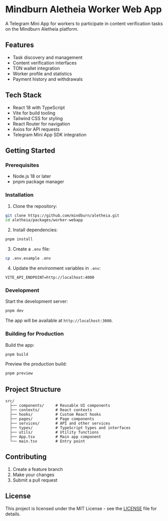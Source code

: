 # Mindburn Aletheia Worker Web App

A Telegram Mini App for workers to participate in content verification tasks on the Mindburn Aletheia platform.

## Features

- Task discovery and management
- Content verification interfaces
- TON wallet integration
- Worker profile and statistics
- Payment history and withdrawals

## Tech Stack

- React 18 with TypeScript
- Vite for build tooling
- Tailwind CSS for styling
- React Router for navigation
- Axios for API requests
- Telegram Mini App SDK integration

## Getting Started

### Prerequisites

- Node.js 18 or later
- pnpm package manager

### Installation

1. Clone the repository:

```bash
git clone https://github.com/mindburn/aletheia.git
cd aletheia/packages/worker-webapp
```

2. Install dependencies:

```bash
pnpm install
```

3. Create a `.env` file:

```bash
cp .env.example .env
```

4. Update the environment variables in `.env`:

```
VITE_API_ENDPOINT=http://localhost:4000
```

### Development

Start the development server:

```bash
pnpm dev
```

The app will be available at `http://localhost:3000`.

### Building for Production

Build the app:

```bash
pnpm build
```

Preview the production build:

```bash
pnpm preview
```

## Project Structure

```
src/
  ├── components/     # Reusable UI components
  ├── contexts/       # React contexts
  ├── hooks/          # Custom React hooks
  ├── pages/          # Page components
  ├── services/       # API and other services
  ├── types/          # TypeScript types and interfaces
  ├── utils/          # Utility functions
  ├── App.tsx         # Main app component
  └── main.tsx        # Entry point
```

## Contributing

1. Create a feature branch
2. Make your changes
3. Submit a pull request

## License

This project is licensed under the MIT License - see the [LICENSE](LICENSE) file for details.
